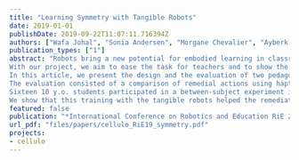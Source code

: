 ```yaml
---
title: "Learning Symmetry with Tangible Robots"
date: 2019-01-01
publishDate: 2019-09-22T11:07:11.716394Z
authors: ["Wafa Johal", "Sonia Andersen", "Morgane Chevalier", "Ayberk Ozgur", "Francesco Mondada", "Pierre Dillenbourg"]
publication_types: ["1"]
abstract: "Robots bring a new potential for embodied learning in classrooms. 
With our project, we aim to ease the task for teachers and to show the worth of tangible manipulation of robots in educational contexts. 
In this article, we present the design and the evaluation of two pedagogical activities prepared for a primary school teacher and targeting common misconceptions when learning reflective symmetry.  
The evaluation consisted of a comparison of remedial actions using haptic-enabled tangible robots with using regular geometrical tools in practical sessions. 
Sixteen 10 y.o. students participated in a between-subject experiment in a public school.
We show that this training with the tangible robots helped the remediation of parallelism and perpendicularity related mistakes commonly made by students.  Our findings also suggest that the haptic modality of interaction is well suited to promote children’s abstraction of geometrical concepts from spatial representations."
featured: false
publication: "*International Conference on Robotics and Education RiE 2019*"
url_pdf: "files/papers/cellulo_RiE19_symmetry.pdf"
projects:
- cellulo
---
```


